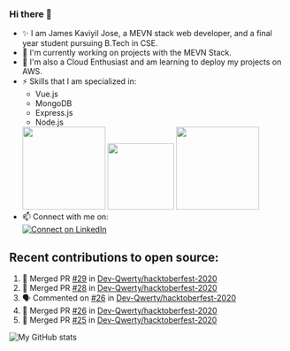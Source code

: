 ### Hi there 👋

<!--
**jamesjose03/jamesjose03** is a ✨ _special_ ✨ repository because its `README.md` (this file) appears on your GitHub profile.

Here are some ideas to get you started:

- 🔭 I’m currently working on ...
- 🌱 I’m currently learning ...
- 👯 I’m looking to collaborate on ...
- 🤔 I’m looking for help with ...
- 💬 Ask me about ...
- 📫 How to reach me: ...
- 😄 Pronouns: ...
- ⚡ Fun fact: ...
-->
- ✨ I am James Kaviyil Jose, a MEVN stack web developer, and a final year student pursuing B.Tech in CSE.
- 🔭 I'm currently working on projects with the MEVN Stack.
- 🌱 I'm also a Cloud Enthusiast and am learning to deploy my projects on AWS.
- ⚡ Skills that I am specialized in: 
  - Vue.js 
  - MongoDB
  - Express.js
  - Node.js
  <img src="https://madewithnetwork.ams3.cdn.digitaloceanspaces.com/spatie-space-production/4952/mevn-cli.jpg" width="150">
  <img src="https://seeklogo.com/images/A/amazon-web-services-aws-logo-6C2E3DCD3E-seeklogo.com.png" width="120">
  <img src="https://cloud.google.com/images/velostrata/cloud-lockup-logo.png" width="150">
- 📫 Connect with me on:  
[![Connect on LinkedIn](https://img.shields.io/badge/--linkedin?label=LinkedIn&logo=LinkedIn&style=social)](https://www.linkedin.com/in/jamesjose03)

## Recent contributions to open source:
<!--START_SECTION:activity-->
1. 🎉 Merged PR [#29](https://github.com/Dev-Qwerty/hacktoberfest-2020/pull/29) in [Dev-Qwerty/hacktoberfest-2020](https://github.com/Dev-Qwerty/hacktoberfest-2020)
2. 🎉 Merged PR [#28](https://github.com/Dev-Qwerty/hacktoberfest-2020/pull/28) in [Dev-Qwerty/hacktoberfest-2020](https://github.com/Dev-Qwerty/hacktoberfest-2020)
3. 🗣 Commented on [#26](https://github.com/Dev-Qwerty/hacktoberfest-2020/issues/26) in [Dev-Qwerty/hacktoberfest-2020](https://github.com/Dev-Qwerty/hacktoberfest-2020)
4. 🎉 Merged PR [#26](https://github.com/Dev-Qwerty/hacktoberfest-2020/pull/26) in [Dev-Qwerty/hacktoberfest-2020](https://github.com/Dev-Qwerty/hacktoberfest-2020)
5. 🎉 Merged PR [#25](https://github.com/Dev-Qwerty/hacktoberfest-2020/pull/25) in [Dev-Qwerty/hacktoberfest-2020](https://github.com/Dev-Qwerty/hacktoberfest-2020)
<!--END_SECTION:activity-->

![My GitHub stats](https://github-readme-stats.vercel.app/api?username=jamesjose03&show_icons=true&hide_border=true)
